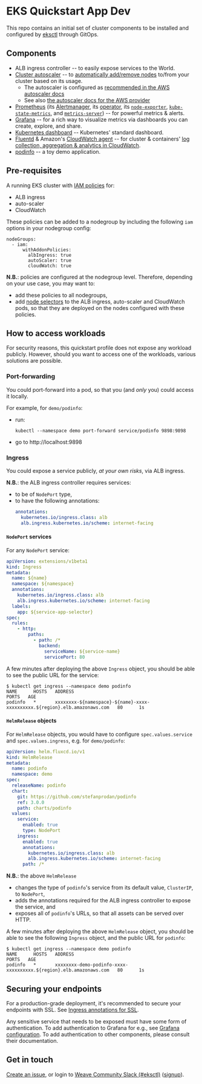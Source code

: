 # EKS Quickstart App Dev

This repo contains an initial set of cluster components to be installed and
configured by [eksctl](https://eksctl.io) through GitOps.

## Components

- ALB ingress controller -- to easily expose services to the World.
- [Cluster autoscaler](https://github.com/kubernetes/autoscaler/tree/master/cluster-autoscaler) -- to [automatically add/remove nodes](https://aws.amazon.com/premiumsupport/knowledge-center/eks-cluster-autoscaler-setup/) to/from your cluster based on its usage.
  - The autoscaler is configured as [recommended in the AWS autoscaler docs](https://docs.aws.amazon.com/eks/latest/userguide/cluster-autoscaler.html#ca-deploy)
  - See also [the autoscaler docs for the AWS provider](https://github.com/kubernetes/autoscaler/blob/f18b65a80c6f83b35cac057c136af14871552d3c/cluster-autoscaler/cloudprovider/aws/README.md)
- [Prometheus](https://prometheus.io/) (its [Alertmanager](https://prometheus.io/docs/alerting/alertmanager/), its [operator](https://github.com/coreos/prometheus-operator), its [`node-exporter`](https://github.com/prometheus/node_exporter), [`kube-state-metrics`](https://github.com/kubernetes/kube-state-metrics), and [`metrics-server`](https://github.com/kubernetes-incubator/metrics-server)) -- for powerful metrics & alerts.
- [Grafana](https://grafana.com) -- for a rich way to visualize metrics via dashboards you can create, explore, and share.
- [Kubernetes dashboard](https://kubernetes.io/docs/tasks/access-application-cluster/web-ui-dashboard/) -- Kubernetes' standard dashboard.
- [Fluentd](https://www.fluentd.org/) & Amazon's [CloudWatch agent](https://aws.amazon.com/cloudwatch/) -- for cluster & containers' [log collection, aggregation & analytics in CloudWatch](https://docs.aws.amazon.com/AmazonCloudWatch/latest/monitoring/Container-Insights-setup-logs.html).
- [podinfo](https://github.com/stefanprodan/podinfo) --  a toy demo application.

## Pre-requisites

A running EKS cluster with [IAM policies](https://eksctl.io/usage/iam-policies/) for:

- ALB ingress
- auto-scaler
- CloudWatch

These policies can be added to a nodegroup by including the following `iam` options in your nodegroup config:

```
nodeGroups:
  - iam:
      withAddonPolicies:
        albIngress: true
        autoScaler: true
        cloudWatch: true
```

**N.B.**: policies are configured at the nodegroup level.
Therefore, depending on your use case, you may want to:

- add these policies to all nodegroups,
- add [node selectors](https://kubernetes.io/docs/concepts/configuration/assign-pod-node/) to the ALB ingress, auto-scaler and CloudWatch pods, so that they are deployed on the nodes configured with these policies.

## How to access workloads

For security reasons, this quickstart profile does not expose any workload publicly. However, should you want to access one of the workloads, various solutions are possible.

### Port-forwarding

You could port-forward into a pod, so that you (and _only_ you) could access it locally.

For example, for `demo/podinfo`:

- run:
    ```console
    kubectl --namespace demo port-forward service/podinfo 9898:9898
    ```
- go to http://localhost:9898

### Ingress

You could expose a service publicly, _at your own risks_, via ALB ingress.

**N.B.**: the ALB ingress controller requires services:

- to be of `NodePort` type,
- to have the following annotations:
    ```yaml
    annotations:
      kubernetes.io/ingress.class: alb
      alb.ingress.kubernetes.io/scheme: internet-facing
    ```

#### `NodePort` services

For any `NodePort` service:

```yaml
apiVersion: extensions/v1beta1
kind: Ingress
metadata:
  name: ${name}
  namespace: ${namespace}
  annotations:
    kubernetes.io/ingress.class: alb
    alb.ingress.kubernetes.io/scheme: internet-facing
  labels:
    app: ${service-app-selector}
spec:
  rules:
    - http:
        paths:
          - path: /*
            backend:
              serviceName: ${service-name}
              servicePort: 80
```

A few minutes after deploying the above `Ingress` object, you should be able to see the public URL for the service:
```console
$ kubectl get ingress --namespace demo podinfo
NAME      HOSTS   ADDRESS                                                                     PORTS   AGE
podinfo   *       xxxxxxxx-${namespace}-${name}-xxxx-xxxxxxxxxx.${region}.elb.amazonaws.com   80      1s
```

#### `HelmRelease` objects

For `HelmRelease` objects, you would have to configure `spec.values.service` and `spec.values.ingress`, e.g. for `demo/podinfo`:

```yaml
apiVersion: helm.fluxcd.io/v1
kind: HelmRelease
metadata:
  name: podinfo
  namespace: demo
spec:
  releaseName: podinfo
  chart:
    git: https://github.com/stefanprodan/podinfo
    ref: 3.0.0
    path: charts/podinfo
  values:
    service:
      enabled: true
      type: NodePort
    ingress:
      enabled: true
      annotations:
        kubernetes.io/ingress.class: alb
        alb.ingress.kubernetes.io/scheme: internet-facing
      path: /*
```

**N.B.**: the above `HelmRelease`

- changes the type of `podinfo`'s service from its default value, `ClusterIP`, to `NodePort`,
- adds the annotations required for the ALB ingress controller to expose the service, and
- exposes all of `podinfo`'s URLs, so that all assets can be served over HTTP.

A few minutes after deploying the above `HelmRelease` object, you should be able to see the following `Ingress` object, and the public URL for `podinfo`:

```console
$ kubectl get ingress --namespace demo podinfo
NAME      HOSTS   ADDRESS                                                             PORTS   AGE
podinfo   *       xxxxxxxx-demo-podinfo-xxxx-xxxxxxxxxx.${region}.elb.amazonaws.com   80      1s
```

## Securing your endpoints
For a production-grade deployment, it's recommended to secure your endpoints with SSL. See [Ingress annotations for SSL](https://kubernetes-sigs.github.io/aws-alb-ingress-controller/guide/ingress/annotation/#ssl).

Any sensitive service that needs to be exposed must have some form of authentication. To add authentication to Grafana for e.g., see [Grafana configuration](https://github.com/helm/charts/tree/master/stable/prometheus-operator#grafana).
To add authentication to other components, please consult their documentation.

## Get in touch

[Create an issue](https://github.com/weaveworks/eks-quickstart-app-dev/issues/new), or
login to [Weave Community Slack (#eksctl)][slackchan] ([signup][slackjoin]).

[slackjoin]: https://slack.weave.works/
[slackchan]: https://weave-community.slack.com/messages/eksctl/
